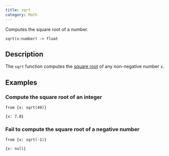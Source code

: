 ```yaml
---
title: sqrt
category: Math
---
```


Computes the square root of a number.

```tql
sqrt(x:number) -> float
```

## Description

The `sqrt` function computes the [square
root](https://en.wikipedia.org/wiki/Square_root) of any non-negative number `x`.

## Examples

### Compute the square root of an integer

```tql
from {x: sqrt(49)}
```

```tql
{x: 7.0}
```

### Fail to compute the square root of a negative number

```tql
from {x: sqrt(-1)}
```

```tql
{x: null}
```
